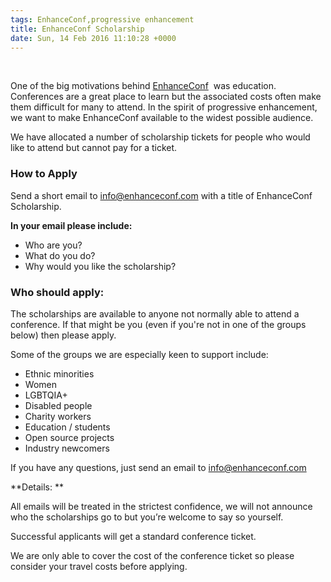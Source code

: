 ```yaml
---
tags: EnhanceConf,progressive enhancement
title: EnhanceConf Scholarship
date: Sun, 14 Feb 2016 11:10:28 +0000
---
```

   
  
One of the big motivations behind [EnhanceConf](http://enhanceconf.com)  was education. Conferences are a great place to learn but the associated costs often make them difficult for many to attend. In the spirit of progressive enhancement, we want to make EnhanceConf available to the widest possible audience.  
  
We have allocated a number of scholarship tickets for people who would like to attend but cannot pay for a ticket.  

### How to Apply
  
Send a short email to info@enhanceconf.com with a title of EnhanceConf Scholarship.  
  
**In your email please include:**  
  
- Who are you?  
- What do you do?  
- Why would you like the scholarship?  

### Who should apply:

  
The scholarships are available to anyone not normally able to attend a conference. If that might be you (even if you're not in one of the groups below) then please apply.  
  
Some of the groups we are especially keen to support include:  

  
*   Ethnic minorities 
*   Women
*   LGBTQIA+
*   Disabled people
*   Charity workers
*   Education / students
*   Open source projects
*   Industry newcomers
  
If you have any questions, just send an email to info@enhanceconf.com  
  
**Details: **  
  
All emails will be treated in the strictest confidence, we will not announce who the scholarships go to but you’re welcome to say so yourself.  
  
Successful applicants will get a standard conference ticket.  
  
We are only able to cover the cost of the conference ticket so please consider your travel costs before applying.
